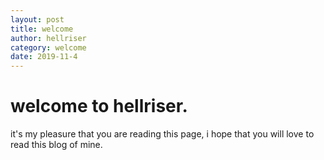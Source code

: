 ```yaml
---
layout: post
title: welcome
author: hellriser
category: welcome
date: 2019-11-4
---
```

# welcome to hellriser.
it's my pleasure that you are reading this page,
i hope that you will love to read this blog of mine. 
